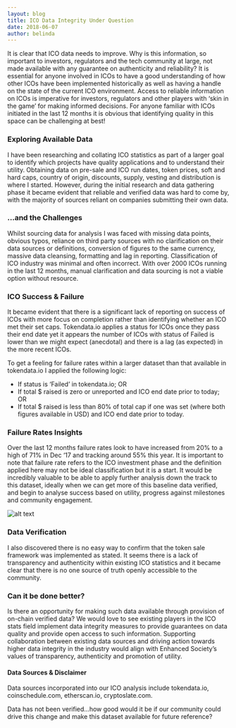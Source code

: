 ```yaml
---
layout: blog
title: ICO Data Integrity Under Question
date: 2018-06-07
author: belinda
---
```


It is clear that ICO data needs to improve. Why is this information, so important to investors, regulators and the tech community at large, not made available with any guarantee on authenticity and reliability?  It is essential for anyone involved in ICOs to have a good understanding of how other ICOs have been implemented historically as well as having a handle on the state of the current ICO environment.  Access to reliable information on ICOs is imperative for investors, regulators and other players with ‘skin in the game’ for making informed decisions.  For anyone familiar with ICOs initiated in the last 12 months it is obvious that identifying quality in this space can be challenging at best!

### Exploring Available Data
I have been researching and collating ICO statistics as part of a larger goal to identify which projects have quality applications and to understand their utility.  Obtaining data on pre-sale and ICO run dates, token prices, soft and hard caps, country of origin, discounts, supply, vesting and distribution is where I started.  However, during the initial research and data gathering phase it became evident that reliable and verified data was hard to come by, with the majority of sources reliant on companies submitting their own data.  

### ...and the Challenges
Whilst sourcing data for analysis I was faced with missing data points, obvious typos, reliance on third party sources with no clarification on their data sources or definitions, conversion of figures to the same currency, massive data cleansing, formatting and lag in reporting. Classification of ICO industry was minimal and often incorrect. With over 2000 ICOs running in the last 12 months, manual clarification and data sourcing is not a viable option without resource. 

### ICO Success & Failure
It became evident that there is a significant lack of reporting on success of ICOs with more focus on completion rather than identifying whether an ICO met their set caps.  Tokendata.io applies a status for ICOs once they pass their end date yet it appears the number of ICOs with status of Failed is lower than we might expect (anecdotal) and there is a lag (as expected) in the more recent ICOs.


To get a feeling for failure rates within a larger dataset than that available in tokendata.io I applied the following logic:

* If status is ‘Failed’ in tokendata.io; OR
* If total $ raised is zero or unreported and ICO end date prior to today; OR
* If total $ raised is less than 80% of total cap if one was set (where both figures available in USD) and  ICO end date prior to today.

### Failure Rates Insights
Over the last 12 months failure rates look to have increased from 20% to a high of 71% in Dec ‘17 and tracking around 55% this year. It is important to note that failure rate refers to the ICO investment phase and the definition applied here may not be ideal classification but it is a start.  It would be incredibly valuable to be able to apply further analysis down the track to this dataset, ideally when we can get more of this baseline data verified, and begin to analyse success based on utility, progress against milestones and community engagement. 

![alt text](https://www.enhancedsociety.com/assets/img/ICO_FailureRates.PNG "ICO Failure Rates")

### Data Verification
I also discovered there is no easy way to confirm that the token sale framework was implemented as stated.  It seems there is a lack of transparency and authenticity within existing ICO statistics and it became clear that there is no one source of truth openly accessible to the community.   

### Can it be done better?
Is there an opportunity for making such data available through provision of on-chain verified data?  We would love to see existing players in the ICO stats field implement data integrity measures to provide guarantees on data quality and provide open access to such information.  Supporting collaboration between existing data sources and driving action towards higher data integrity in the industry would align with Enhanced Society’s values of transparency, authenticity and promotion of utility.


#### Data Sources & Disclaimer
Data sources incorporated into our ICO analysis include tokendata.io, coinschedule.com, etherscan.io, cryptoslate.com.  

Data has not been verified...how good would it be if our community could drive this change and make this dataset available for future reference?
